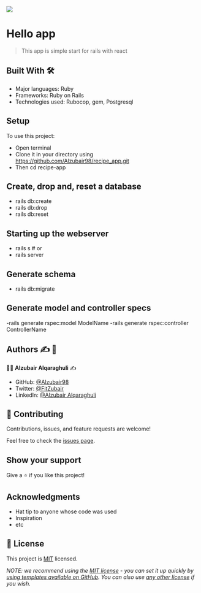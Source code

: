![](https://img.shields.io/badge/Microverse-blueviolet)

# Hello app

> This app is simple start for rails with react

## Built With :hammer_and_wrench:

- Major languages: Ruby
- Frameworks: Ruby on Rails
- Technologies used: Rubocop, gem, Postgresql

## Setup

To use this project:

- Open terminal
- Clone it in your directory using
  https://github.com/Alzubair98/recipe_app.git
- Then cd recipe-app

## Create, drop and, reset a database

- rails db:create
- rails db:drop
- rails db:reset

## Starting up the webserver

- rails s # or
- rails server

## Generate schema

- rails db:migrate

## Generate model and controller specs

-rails generate rspec:model ModelName
-rails generate rspec:controller ControllerName

## Authors :writing_hand: :busts_in_silhouette:

:man_technologist: **Alzubair Alqaraghuli** :writing_hand:

- GitHub: [@Alzubair98](https://github.com/Alzubair98)
- Twitter: [@FitZubair](https://twitter.com/FitZubair)
- LinkedIn: [@Alzubair Alqaraghuli](https://www.linkedin.com/in/alzubair-alqaraghuli-272918233/)

## 🤝 Contributing

Contributions, issues, and feature requests are welcome!

Feel free to check the [issues page](../../issues/).

## Show your support

Give a ⭐️ if you like this project!

## Acknowledgments

- Hat tip to anyone whose code was used
- Inspiration
- etc

## 📝 License

This project is [MIT](./LICENSE) licensed.

_NOTE: we recommend using the [MIT license](https://choosealicense.com/licenses/mit/) - you can set it up quickly by [using templates available on GitHub](https://docs.github.com/en/communities/setting-up-your-project-for-healthy-contributions/adding-a-license-to-a-repository). You can also use [any other license](https://choosealicense.com/licenses/) if you wish._
